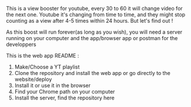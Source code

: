 This is a view booster for youtube, every 30 to 60 it will change video for the next one.
Youtube it's changing from time to time, 
and they might stop counting as a view after 4-5 times within 24 hours.
But let's find out !

As this boost will run forever(as long as you wish), you will need a server running on your computer 
and the app/browser app or postman for the developpers 

This is the web app README :

1) Make/Choose a YT playlist 
2) Clone the repository and install the web app or go directly to the website/deploy 
3) Install it or use it in the browser
4) Find your Chrome path on your computer
5) Install the server, find the repository here

